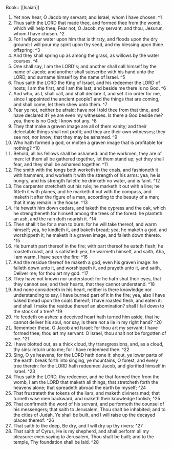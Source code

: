  Book:: [[Isaiah]]
 1. Yet now hear, O Jacob my servant; and Israel, whom I have chosen: ^1
 2. Thus saith the LORD that made thee, and formed thee from the womb, which will help thee; Fear not, O Jacob, my servant; and thou, Jesurun, whom I have chosen. ^2
 3. For I will pour water upon him that is thirsty, and floods upon the dry ground: I will pour my spirit upon thy seed, and my blessing upon thine offspring: ^3
 4. And they shall spring up as among the grass, as willows by the water courses. ^4
 5. One shall say, I am the LORD's; and another shall call himself by the name of Jacob; and another shall subscribe with his hand unto the LORD, and surname himself by the name of Israel. ^5
 6. Thus saith the LORD the King of Israel, and his redeemer the LORD of hosts; I am the first, and I am the last; and beside me there is no God. ^6
 7. And who, as I, shall call, and shall declare it, and set it in order for me, since I appointed the ancient people? and the things that are coming, and shall come, let them shew unto them. ^7
 8. Fear ye not, neither be afraid: have not I told thee from that time, and have declared it? ye are even my witnesses. Is there a God beside me? yea, there is no God; I know not any. ^8
 9. They that make a graven image are all of them vanity; and their delectable things shall not profit; and they are their own witnesses; they see not, nor know; that they may be ashamed. ^9
 10. Who hath formed a god, or molten a graven image that is profitable for nothing? ^10
 11. Behold, all his fellows shall be ashamed: and the workmen, they are of men: let them all be gathered together, let them stand up; yet they shall fear, and they shall be ashamed together. ^11
 12. The smith with the tongs both worketh in the coals, and fashioneth it with hammers, and worketh it with the strength of his arms: yea, he is hungry, and his strength faileth: he drinketh no water, and is faint. ^12
 13. The carpenter stretcheth out his rule; he marketh it out with a line; he fitteth it with planes, and he marketh it out with the compass, and maketh it after the figure of a man, according to the beauty of a man; that it may remain in the house. ^13
 14. He heweth him down cedars, and taketh the cypress and the oak, which he strengtheneth for himself among the trees of the forest: he planteth an ash, and the rain doth nourish it. ^14
 15. Then shall it be for a man to burn: for he will take thereof, and warm himself; yea, he kindleth it, and baketh bread; yea, he maketh a god, and worshippeth it; he maketh it a graven image, and falleth down thereto. ^15
 16. He burneth part thereof in the fire; with part thereof he eateth flesh; he roasteth roast, and is satisfied: yea, he warmeth himself, and saith, Aha, I am warm, I have seen the fire: ^16
 17. And the residue thereof he maketh a god, even his graven image: he falleth down unto it, and worshippeth it, and prayeth unto it, and saith, Deliver me; for thou art my god. ^17
 18. They have not known nor understood: for he hath shut their eyes, that they cannot see; and their hearts, that they cannot understand. ^18
 19. And none considereth in his heart, neither is there knowledge nor understanding to say, I have burned part of it in the fire; yea, also I have baked bread upon the coals thereof; I have roasted flesh, and eaten it: and shall I make the residue thereof an abomination? shall I fall down to the stock of a tree? ^19
 20. He feedeth on ashes: a deceived heart hath turned him aside, that he cannot deliver his soul, nor say, Is there not a lie in my right hand? ^20
 21. Remember these, O Jacob and Israel; for thou art my servant: I have formed thee; thou art my servant: O Israel, thou shalt not be forgotten of me. ^21
 22. I have blotted out, as a thick cloud, thy transgressions, and, as a cloud, thy sins: return unto me; for I have redeemed thee. ^22
 23. Sing, O ye heavens; for the LORD hath done it: shout, ye lower parts of the earth: break forth into singing, ye mountains, O forest, and every tree therein: for the LORD hath redeemed Jacob, and glorified himself in Israel. ^23
 24. Thus saith the LORD, thy redeemer, and he that formed thee from the womb, I am the LORD that maketh all things; that stretcheth forth the heavens alone; that spreadeth abroad the earth by myself; ^24
 25. That frustrateth the tokens of the liars, and maketh diviners mad; that turneth wise men backward, and maketh their knowledge foolish; ^25
 26. That confirmeth the word of his servant, and performeth the counsel of his messengers; that saith to Jerusalem, Thou shalt be inhabited; and to the cities of Judah, Ye shall be built, and I will raise up the decayed places thereof: ^26
 27. That saith to the deep, Be dry, and I will dry up thy rivers: ^27
 28. That saith of Cyrus, He is my shepherd, and shall perform all my pleasure: even saying to Jerusalem, Thou shalt be built; and to the temple, Thy foundation shall be laid. ^28
